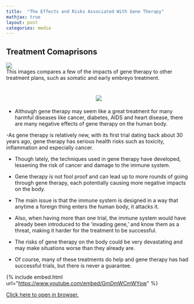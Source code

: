 ```yaml
---
title:  "The Effects and Risks Associated With Gene Therapy"
mathjax: true
layout: post
categories: media
---
```


## Treatment Comaprisons

![](https://static.wixstatic.com/media/8ec598_436236bc148544e7b949e1d2e0025642~mv2.png/v1/crop/x_1,y_0,w_546,h_393/fill/w_655,h_469,al_c,lg_1,q_85,enc_avif,quality_auto/download%20(1)_edited.png)  
This images compares a few of the impacts of gene therapy to other treatment plans, such as somatic and early embreyo treatment.






<h1 align="center">
    <img src="https://readme-typing-svg.herokuapp.com/?font=Righteous&size=30&center=true&vCenter=true&width=900&color=302DB5&height=40&duration=4000&lines=An+Overview;" />
</h1>

- Although gene therapy may seem like a great treatment for many harmful diseases like cancer, diabetes, AIDS and heart disease, there are many negative effects of gene therapy on the human body.

-As gene therapy is relatively new, with its first trial dating back about 30 years ago, gene therapy has serious health risks such as toxicity,  inflammation and especially cancer.

- Though lately, the techniques used in gene therapy have developed, lessening the risk of cancer and damage to the immune system.

- Gene therapy is not fool proof and can lead up to more rounds of going through gene therapy, each potentially causing more negative impacts on the body. 

- The main issue is that the immune system is designed in a way that anytime a foreign thing enters the human body, it attacks it.

- Also, when having more than one trial, the immune system would have already been introduced to the ‘invading gene,’ and know them as a threat, making it harder for the treatment to be successful.

- The risks of gene therapy on the body could be very devastating and may make situations worse than they already are.

- Of course, many of these treatments do help and gene therapy has had successful trials, but there is never a guarantee.


{% include embed.html url="https://www.youtube.com/embed/GmDmWCmWYpw" %}

[Click here to open in browser.](https://www.youtube.com/watch?v=GmDmWCmWYpw)
